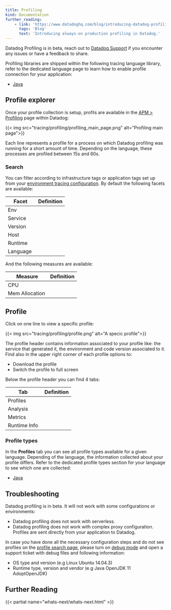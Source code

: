 ```yaml
---
title: Profiling
kind: Documentation
further_reading:
    - link: 'https://www.datadoghq.com/blog/introducing-datadog-profiling/'
      tags: 'Blog'
      text: 'Introducing always-on production profiling in Datadog.'
---
```


<div class="alert alert-info">
Datadog Profiling is in beta, reach out to <a href="/help/">Datadog Support</a> if you encounter any issues or have a feedback to share.
</div>

Profiling libraries are shipped within the following tracing language library, refer to the dedicated language page to learn how to enable profile connection for your application:

- [Java][1]

## Profile explorer

Once your profile collection is setup, profils are available in the [APM > Profiling][2] page within Datadog:

{{< img src="tracing/profiling/profiling_main_page.png" alt="Profiling main page">}}

Each line represents a profile for a process on which Datadog profiling was running for a short amount of time. Depending on the language, these processes are profiled between 15s and 60s.

### Search

You can filter according to infrastructure tags or application tags set up from your [environment tracing configuration][3]. By default the following facets are available:

|  Facet   |  Definition |
| -------- | ----------- |
| Env      |             |
| Service  |             |
| Version  |             |
| Host     |             |
| Runtime  |             |
| Language |             |

And the following measures are available:

|  Measure        | Definition |
| --------------- | ---------- |
| CPU             |            |
| Mem Allocation  |            |

## Profile

Click on one line to view a specific profile:

{{< img src="tracing/profiling/profile.png" alt="A specic profile">}}

The profile header contains information associated to your profile like: the service that generated it, the environment and code version associated to it. Find also in the upper right corner of each profile options to:

- Download the profile
- Switch the profile to full screen

Below the profile header you can find 4 tabs:

| Tab          |  Definition |
| ------------ | ----------- |
| Profiles     |             |
| Analysis     |             |
| Metrics      |             |
| Runtime Info |             |

### Profile types

In the **Profiles** tab you can see all profile types available for a given language. Depending of the language, the information collected about your profile differs. Refer to the dedicated profile types section for your language to see which one are collected:

- [Java][4]

## Troubleshooting

Datadog profiling is in beta. It will not work with some configurations or environments:

- Datadog profiling does not work with serverless.
- Datadog profiling does not work with complex proxy configuration. Profiles are sent directly from your application to Datadog.

In case you have done all the necessary configuration steps and do not see profiles on the [profile search page](#search-profiles), please turn on [debug mode][5] and open a support ticket with debug files and following information:

- OS type and version (e.g Linux Ubuntu 14.04.3)
- Runtime type, version and vendor (e.g Java OpenJDK 11 AdoptOpenJDK)

## Further Reading

{{< partial name="whats-next/whats-next.html" >}}

[1]: /tracing/profiling/java
[2]: https://app.datadoghq.com/profiling
[3]: /tracing/send_traces/#configure-your-environment
[4]: /tracing/profiling/java#profile-types
[5]: /tracing/troubleshooting/#tracer-debug-mode
